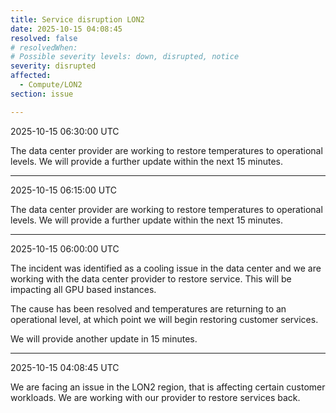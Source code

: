 ```yaml
---
title: Service disruption LON2
date: 2025-10-15 04:08:45
resolved: false
# resolvedWhen: 
# Possible severity levels: down, disrupted, notice
severity: disrupted
affected:
  - Compute/LON2
section: issue

---
```


2025-10-15 06:30:00 UTC

The data center provider are working to restore temperatures to operational levels. We will provide a further update within the next 15 minutes.

--- 

2025-10-15 06:15:00 UTC

The data center provider are working to restore temperatures to operational levels. We will provide a further update within the next 15 minutes.

---

2025-10-15 06:00:00 UTC

The incident was identified as a cooling issue in the data center and we are working with the data center provider to restore service. This will be impacting all GPU based instances.

The cause has been resolved and temperatures are returning to an operational level, at which point we will begin restoring customer services.

We will provide another update in 15 minutes.

---

2025-10-15 04:08:45 UTC

We are facing an issue in the LON2 region, that is affecting certain customer workloads. We are working with our provider to restore services back.
